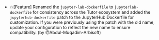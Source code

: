- 💥[Feature] Renamed the `jupyter-lab-dockerfile` to `jupyterlab-dockerfile` for consistency across the Tutor ecosystem and added the `jupyterhub-dockerfile` patch to the JupyterHub Dockerfile for customization. If you were previously using the patch with the old name, update your configuration to reflect the new name to ensure compatibility. (by @Abdul-Muqadim-Arbisoft)
